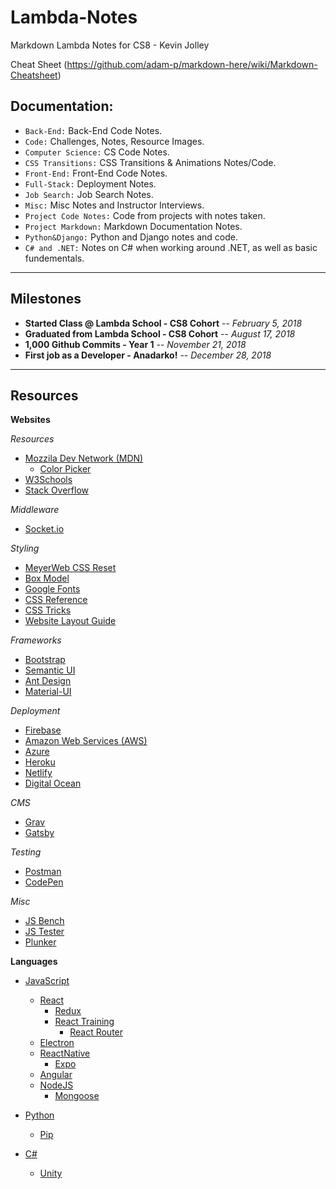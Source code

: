 # Lambda-Notes

Markdown Lambda Notes for CS8 - Kevin Jolley

Cheat Sheet (https://github.com/adam-p/markdown-here/wiki/Markdown-Cheatsheet)

## Documentation:

- `Back-End:` Back-End Code Notes.
- `Code:` Challenges, Notes, Resource Images.
- `Computer Science:` CS Code Notes.
- `CSS Transitions:` CSS Transitions & Animations Notes/Code.
- `Front-End:` Front-End Code Notes.
- `Full-Stack:` Deployment Notes.
- `Job Search:` Job Search Notes.
- `Misc:` Misc Notes and Instructor Interviews.
- `Project Code Notes:` Code from projects with notes taken.
- `Project Markdown:` Markdown Documentation Notes.
- `Python&Django:` Python and Django notes and code.
- `C# and .NET:` Notes on C# when working around .NET, as well as basic fundementals.

---

## Milestones

- **Started Class @ Lambda School - CS8 Cohort** -- _February 5, 2018_
- **Graduated from Lambda School - CS8 Cohort** -- _August 17, 2018_
- **1,000 Github Commits - Year 1** -- _November 21, 2018_
- **First job as a Developer - Anadarko!** -- _December 28, 2018_

---

## Resources

**Websites**

_Resources_

- [Mozzila Dev Network (MDN)](https://developer.mozilla.org/en-US/)
  - [Color Picker](https://developer.mozilla.org/en-US/docs/Web/CSS/CSS_Colors/Color_picker_tool)
- [W3Schools](https://www.w3schools.com/)
- [Stack Overflow](https://stackoverflow.com/)

_Middleware_

- [Socket.io](https://socket.io/)

_Styling_

- [MeyerWeb CSS Reset](https://meyerweb.com/eric/tools/css/reset/)
- [Box Model](https://www.w3schools.com/css/css_boxmodel.asp)
- [Google Fonts](https://fonts.google.com/)
- [CSS Reference](https://cssreference.io/)
- [CSS Tricks](https://css-tricks.com/)
- [Website Layout Guide](https://www.markupbox.com/blog/fixed-vs-fluid-vs-adaptive-vs-responsive-layout/)

_Frameworks_

- [Bootstrap](https://getbootstrap.com/)
- [Semantic UI](https://semantic-ui.com/)
- [Ant Design](https://ant.design/)
- [Material-UI](https://material-ui.com/)

_Deployment_

- [Firebase](https://firebase.google.com)
- [Amazon Web Services (AWS)](https://aws.amazon.com/)
- [Azure](https://azure.microsoft.com/en-us/)
- [Heroku](https://www.heroku.com/)
- [Netlify](https://www.netlify.com/)
- [Digital Ocean](https://www.digitalocean.com/)

_CMS_

- [Grav](https://getgrav.org/)
- [Gatsby](https://www.gatsbyjs.org/)

_Testing_

- [Postman](https://www.getpostman.com/)
- [CodePen](https://codepen.io/)

_Misc_

- [JS Bench](https://jsbench.me/)
- [JS Tester](http://www.webtoolkitonline.com/javascript-tester.html)
- [Plunker](https://plnkr.co/)

**Languages**

- [JavaScript](https://www.javascript.com/)

  - [React](https://reactjs.org/)
    - [Redux](https://redux.js.org/)
    - [React Training](https://reacttraining.com/)
      - [React Router](https://reacttraining.com/react-router/web/example/basic)
  - [Electron](https://electronjs.org/)
  - [ReactNative](http://www.reactnative.com/)
    - [Expo](https://expo.io/)
  - [Angular](https://angular.io/)
  - [NodeJS](https://nodejs.org/en/)
    - [Mongoose](https://mongoosejs.com/)

- [Python](https://www.python.org/)

  - [Pip](https://pypi.org/project/pip/)

- [C#]()

  - [Unity](https://unity3d.com/)
